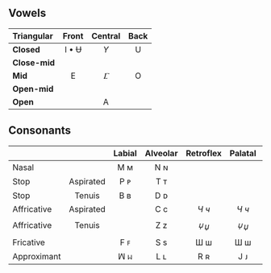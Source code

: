 ## Vowels

| Triangular    | Front | Central | Back  |
| :---          | :---: | :---:   | :---: |
| **Closed**    | I • Ʉ |   *Y*   |     U |
| **Close-mid** |       |         |       |
| **Mid**       |   E   |   *Ⳟ*   |   O   |
| **Open-mid**  |       |         |       |
| **Open**      |       |    A    |       |

## Consonants

|             |         | Labial | Alveolar | Retroflex | Palatal | Velar |
| :---        | :---:   | :---:  | :---:    | :---:     | :---:   | :---: |
| Nasal       |         |  Ϻ ᴍ   |   N ɴ    |           |         |  И ᴎ  |   
| Stop        |Aspirated|  P ᴘ   |   T ᴛ    |           |         |  Κ κ  |
| Stop        | Tenuis  |  B ʙ   |   D ᴅ    |           |         |  Ԍ ԍ  |
| Affricative |Aspirated|        |   C c    |   *Ч ч*   |  *Ч ч*  |       |
| Affricative | Tenuis  |        |   Z z    |   *🝘 џ*   |  *🝘 џ*  |       |
| Fricative   |         |  F ꜰ   |   S s    |    Ш ш    |   Ш ш   |       |
| Approximant |         |  ꟽ ᥕ  |   L ʟ    |    R ʀ    |   J ᴊ   |  H н  |
